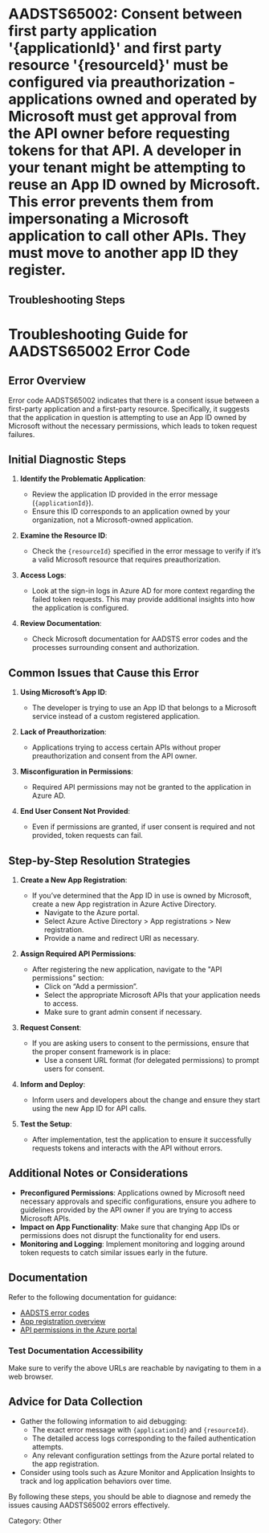 # AADSTS65002: Consent between first party application '{applicationId}' and first party resource '{resourceId}' must be configured via preauthorization - applications owned and operated by Microsoft must get approval from the API owner before requesting tokens for that API. A developer in your tenant might be attempting to reuse an App ID owned by Microsoft. This error prevents them from impersonating a Microsoft application to call other APIs. They must move to another app ID they register.


## Troubleshooting Steps
# Troubleshooting Guide for AADSTS65002 Error Code

## Error Overview
Error code AADSTS65002 indicates that there is a consent issue between a first-party application and a first-party resource. Specifically, it suggests that the application in question is attempting to use an App ID owned by Microsoft without the necessary permissions, which leads to token request failures.

## Initial Diagnostic Steps
1. **Identify the Problematic Application**: 
   - Review the application ID provided in the error message (`{applicationId}`).
   - Ensure this ID corresponds to an application owned by your organization, not a Microsoft-owned application.

2. **Examine the Resource ID**:
   - Check the `{resourceId}` specified in the error message to verify if it’s a valid Microsoft resource that requires preauthorization.

3. **Access Logs**:
   - Look at the sign-in logs in Azure AD for more context regarding the failed token requests. This may provide additional insights into how the application is configured.

4. **Review Documentation**:
   - Check Microsoft documentation for AADSTS error codes and the processes surrounding consent and authorization.

## Common Issues that Cause this Error
1. **Using Microsoft’s App ID**:
   - The developer is trying to use an App ID that belongs to a Microsoft service instead of a custom registered application.

2. **Lack of Preauthorization**:
   - Applications trying to access certain APIs without proper preauthorization and consent from the API owner.

3. **Misconfiguration in Permissions**:
   - Required API permissions may not be granted to the application in Azure AD.

4. **End User Consent Not Provided**:
   - Even if permissions are granted, if user consent is required and not provided, token requests can fail.

## Step-by-Step Resolution Strategies
1. **Create a New App Registration**:
   - If you’ve determined that the App ID in use is owned by Microsoft, create a new App registration in Azure Active Directory.
     - Navigate to the Azure portal.
     - Select Azure Active Directory > App registrations > New registration.
     - Provide a name and redirect URI as necessary.

2. **Assign Required API Permissions**:
   - After registering the new application, navigate to the "API permissions" section:
     - Click on “Add a permission”.
     - Select the appropriate Microsoft APIs that your application needs to access.
     - Make sure to grant admin consent if necessary.

3. **Request Consent**:
   - If you are asking users to consent to the permissions, ensure that the proper consent framework is in place:
     - Use a consent URL format (for delegated permissions) to prompt users for consent.

4. **Inform and Deploy**:
   - Inform users and developers about the change and ensure they start using the new App ID for API calls.

5. **Test the Setup**:
   - After implementation, test the application to ensure it successfully requests tokens and interacts with the API without errors.

## Additional Notes or Considerations
- **Preconfigured Permissions**: Applications owned by Microsoft need necessary approvals and specific configurations, ensure you adhere to guidelines provided by the API owner if you are trying to access Microsoft APIs.
- **Impact on App Functionality**: Make sure that changing App IDs or permissions does not disrupt the functionality for end users.
- **Monitoring and Logging**: Implement monitoring and logging around token requests to catch similar issues early in the future.

## Documentation
Refer to the following documentation for guidance:
- [AADSTS error codes](https://docs.microsoft.com/en-us/azure/active-directory/develop/reference-aadsts-error-codes)
- [App registration overview](https://docs.microsoft.com/en-us/azure/active-directory/develop/quickstart-register-app)
- [API permissions in the Azure portal](https://docs.microsoft.com/en-us/azure/active-directory/develop/v2-permissions-and-consent)

### Test Documentation Accessibility
Make sure to verify the above URLs are reachable by navigating to them in a web browser.

## Advice for Data Collection
- Gather the following information to aid debugging:
  - The exact error message with `{applicationId}` and `{resourceId}`.
  - The detailed access logs corresponding to the failed authentication attempts.
  - Any relevant configuration settings from the Azure portal related to the app registration.
- Consider using tools such as Azure Monitor and Application Insights to track and log application behaviors over time.

By following these steps, you should be able to diagnose and remedy the issues causing AADSTS65002 errors effectively.

Category: Other